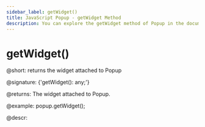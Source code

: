 ```yaml
---
sidebar_label: getWidget()
title: JavaScript Popup - getWidget Method 
description: You can explore the getWidget method of Popup in the documentation of the DHTMLX JavaScript UI library. Browse developer guides and API reference, try out code examples and live demos, and download a free 30-day evaluation version of DHTMLX Suite.
---
```


# getWidget()

@short: returns the widget attached to Popup

@signature: {'getWidget(): any;'}

@returns:
The widget attached to Popup.

@example:
popup.getWidget();  

@descr:
